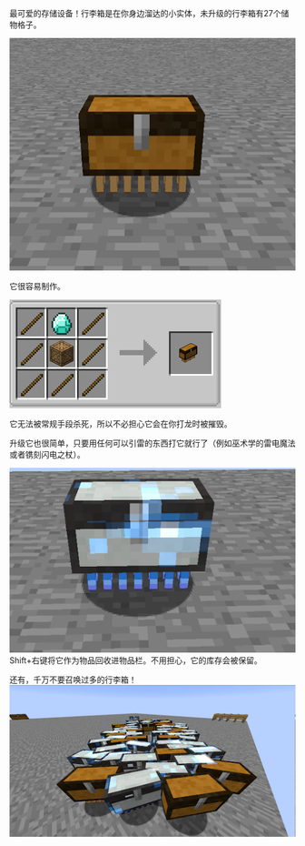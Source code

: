 最可爱的存储设备！行李箱是在你身边溜达的小实体，未升级的行李箱有27个储物格子。

![放出的行李箱](luggageimage.png)

它很容易制作。

![行李箱配方](luggagerecipe.png)

它无法被常规手段杀死，所以不必担心它会在你打龙时被摧毁。

升级它也很简单，只要用任何可以引雷的东西打它就行了（例如巫术学的雷电魔法或者镌刻闪电之杖）。

![充能的行李箱](chargedluggage.png)
Shift+右键将它作为物品回收进物品栏。不用担心，它的库存会被保留。

还有，千万不要召唤过多的行李箱！
![行李箱军团！](luggagehorde.png)
